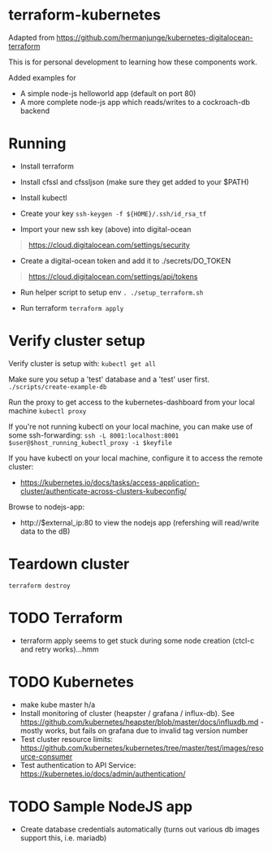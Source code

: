 # terraform-kubernetes
Adapted from https://github.com/hermanjunge/kubernetes-digitalocean-terraform

This is for personal development to learning how these components work.

Added examples for
* A simple node-js helloworld app (default on port 80)
* A more complete node-js app which reads/writes to a cockroach-db backend

# Running

* Install terraform
* Install cfssl and cfssljson (make sure they get added to your $PATH)
* Install kubectl 

* Create your key
```ssh-keygen -f ${HOME}/.ssh/id_rsa_tf```

* Import your new ssh key (above) into digital-ocean
> https://cloud.digitalocean.com/settings/security

* Create a digital-ocean token and add it to ./secrets/DO_TOKEN
> https://cloud.digitalocean.com/settings/api/tokens

* Run helper script to setup env
```. ./setup_terraform.sh```

* Run terraform
```terraform apply```

# Verify cluster setup

Verify cluster is setup with:
```kubectl get all```

Make sure you setup a 'test' database and a 'test' user first.
```./scripts/create-example-db```

Run the proxy to get access to the kubernetes-dashboard from your local machine
```kubectl proxy```

If you're not running kubectl on your local machine, you can make use of some ssh-forwarding:
```ssh -L 8001:localhost:8001 $user@$host_running_kubectl_proxy -i $keyfile```

If you have kubectl on your local machine, configure it to access the remote cluster:
* https://kubernetes.io/docs/tasks/access-application-cluster/authenticate-across-clusters-kubeconfig/

Browse to nodejs-app:
* http://$external_ip:80 to view the nodejs app (refershing will read/write data to the dB)

# Teardown cluster
```terraform destroy```

# TODO Terraform
* terraform apply seems to get stuck during some node creation (ctcl-c and retry works)...hmm

# TODO Kubernetes
* make kube master h/a 
* Install monitoring of cluster (heapster / grafana / influx-db). See https://github.com/kubernetes/heapster/blob/master/docs/influxdb.md - mostly works, but fails on grafana due to invalid tag version number
* Test cluster resource limits: https://github.com/kubernetes/kubernetes/tree/master/test/images/resource-consumer
* Test authentication to API Service: https://kubernetes.io/docs/admin/authentication/

# TODO Sample NodeJS app
* Create database credentials automatically (turns out various db images support this, i.e. mariadb)


